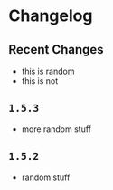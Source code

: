 # Changelog

## Recent Changes

- this is random
- this is not

## `1.5.3`

- more random stuff

## `1.5.2`

- random stuff
